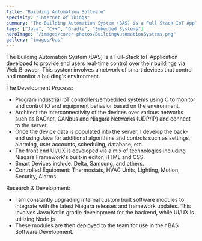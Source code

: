 ```yaml
---
title: "Building Automation Software"
specialty: "Internet of Things"
summary: "The Building Automation System (BAS) is a Full Stack IoT Application developed to provide end users real-time control over their buildings. This system involves a network of smart devices that control and monitor a building's environment."
tags: ["Java", "C++", "Gradle", "Embedded Systems"]
heroImage: "/images/cover-photos/BuildingAutomationSystems.png"
gallery: "images/bas"
---
```


The Building Automation System (BAS) is a Full-Stack IoT Application developed to provide end users real-time control over their buildings via Web Browser. This system involves a network of smart devices that control and monitor a building's environment.

The Development Process:
- Program industrial IoT controllers/embedded systems using C to monitor and control IO and equipment behavior based on the environment.
- Architect the interconnectivity of the devices over various networks such as BACnet, CANbus and Niagara Networks (UDP/IP) and connect to the server.
- Once the device data is populated into the server, I develop the back-end using Java for additional algorithms and controls such as settings, alarming, user accounts, scheduling, database, etc.
- The front end UI/UX is developed via a mix of technologies including Niagara Framework's built-in editor, HTML and CSS.
- Smart Devices include: Delta, Samsung, and others.
- Controlled Equipment: Thermostats, HVAC Units, Lighting, Motion, Security, Alarms.

Research & Development:
- I am constantly upgrading internal custom built software modules to integrate with the latest Niagara releases and framework updates. This involves Java/Kotlin gradle development for the backend, while  UI/UX is utilizing Node.js
- These modules are then deployed to the team for use in their BAS Software Development.